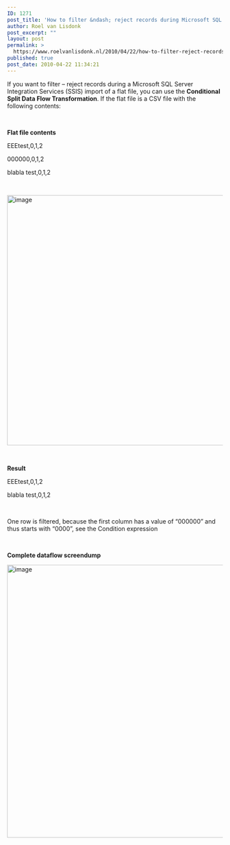 ```yaml
---
ID: 1271
post_title: 'How to filter &ndash; reject records during Microsoft SQL Server Integration Services (SSIS) import of a flat file'
author: Roel van Lisdonk
post_excerpt: ""
layout: post
permalink: >
  https://www.roelvanlisdonk.nl/2010/04/22/how-to-filter-reject-records-during-microsoft-sql-server-integration-services-ssis-import-of-a-flat-file/
published: true
post_date: 2010-04-22 11:34:21
---
```

<p>If you want to filter – reject records during a Microsoft SQL Server Integration Services (SSIS) import of a flat file, you can use the <strong>Conditional Split Data Flow Transformation</strong>. If the flat file is a CSV file with the following contents:</p>  <p>&#160;</p>  <p><strong>Flat file contents</strong></p>  <p>EEEtest,0,1,2</p>  <p>000000,0,1,2</p>  <p>blabla test,0,1,2</p>  <p>&#160;</p>  <p><a href="http://www.roelvanlisdonk.nl/wp-content/uploads/2010/04/image26.png"><img style="border-bottom: 0px; border-left: 0px; display: inline; border-top: 0px; border-right: 0px" title="image" border="0" alt="image" src="http://www.roelvanlisdonk.nl/wp-content/uploads/2010/04/image_thumb26.png" width="604" height="584" /></a> </p>  <p>&#160;</p>  <p><strong>Result</strong></p>  <p>EEEtest,0,1,2</p>  <p>blabla test,0,1,2</p>  <p>&#160;</p>  <p>One row is filtered, because the first column has a value of “000000” and thus starts with “0000”, see the Condition expression</p>  <p>&#160;</p>  <p><strong>Complete dataflow screendump</strong></p>  <p><strong></strong></p>  <p><a href="http://www.roelvanlisdonk.nl/wp-content/uploads/2010/04/image27.png"><img style="border-bottom: 0px; border-left: 0px; display: inline; border-top: 0px; border-right: 0px" title="image" border="0" alt="image" src="http://www.roelvanlisdonk.nl/wp-content/uploads/2010/04/image_thumb27.png" width="704" height="637" /></a></p>